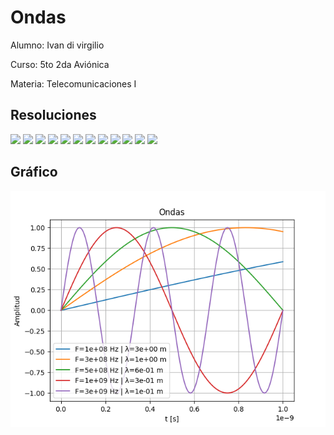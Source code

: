 # Ondas

Alumno: Ivan di virgilio


Curso: 5to 2da Aviónica


Materia: Telecomunicaciones I

## Resoluciones

<img src="https://render.githubusercontent.com/render/math?math=T= 1s">

<img src="https://render.githubusercontent.com/render/math?math=f=3GHz">

<img src="https://render.githubusercontent.com/render/math?math=\lambda = \frac{C}{f} = \frac{3.10^8 \frac {m} {s}} {3Ghz} = 100km">

<img src="https://render.githubusercontent.com/render/math?math=\lambda = \frac{C}{f}=\frac{C}{\frac{1}{T}}=\frac{3.10^8\frac{m}{s}}{\frac{1}{1s}}=300.000km">

<img src="https://render.githubusercontent.com/render/math?math=\lambda=3 mm">

<img src="https://render.githubusercontent.com/render/math?math=T=15us">

<img src="https://render.githubusercontent.com/render/math?math=f=\frac{C}{\lambda}=\frac{3.10^8\frac{m}{s}}{3 mm}=10^8km">

<img src="https://render.githubusercontent.com/render/math?math=f=\frac{1}{T}=\frac{1}{15us}=66,66KHz">

<img src="https://render.githubusercontent.com/render/math?math=\lambda=9km">

<img src="https://render.githubusercontent.com/render/math?math=f=10KHz">

<img src="https://render.githubusercontent.com/render/math?math=T=\frac{1}{f}=\frac{1}{\frac{C}{\lambda}}=\frac{1}{\frac{3.10^8\frac{m}{s}}{9km}}=30us">

<img src="https://render.githubusercontent.com/render/math?math=T=\frac{1}{f}=\frac{1}{10KHz}=100us">

## Gráfico

![](./grafico.png)
